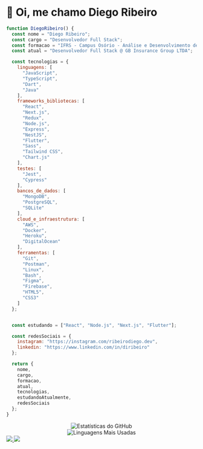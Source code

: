 # 👋 Oi, me chamo Diego Ribeiro

```js
function DiegoRibeiro() {
  const nome = "Diego Ribeiro";
  const cargo = "Desenvolvedor Full Stack";
  const formacao = "IFRS - Campus Osório - Análise e Desenvolvimento de Sistemas";
  const atual = "Desenvolvedor Full Stack @ GB Insurance Group LTDA";

  const tecnologias = {
    linguagens: [
      "JavaScript",
      "TypeScript",
      "Dart",
      "Java"
    ],
    frameworks_bibliotecas: [
      "React",
      "Next.js",
      "Redux",
      "Node.js",
      "Express",
      "NestJS",
      "Flutter",
      "Sass",
      "Tailwind CSS",
      "Chart.js"
    ],
    testes: [
      "Jest",
      "Cypress"
    ],
    bancos_de_dados: [
      "MongoDB",
      "PostgreSQL",
      "SQLite"
    ],
    cloud_e_infraestrutura: [
      "AWS",
      "Docker",
      "Heroku",
      "DigitalOcean"
    ],
    ferramentas: [
      "Git",
      "Postman",
      "Linux",
      "Bash",
      "Figma",
      "Firebase",
      "HTML5",
      "CSS3"
    ]
  };


  const estudando = ["React", "Node.js", "Next.js", "Flutter"];

  const redesSociais = {
    instagram: "https://instagram.com/ribeirodiego.dev",
    linkedin: "https://www.linkedin.com/in/diribeiro"
  };

  return {
    nome,
    cargo,
    formacao,
    atual,
    tecnologias,
    estudandoAtualmente,
    redesSociais
  };
}
```

<div align="center">
  <img src="https://github-readme-stats.vercel.app/api?username=diribeiro&show_icons=true&theme=tokyonight&count_private=true&hide_border=true" alt="Estatísticas do GitHub" />
  <br />
  <img src="https://github-readme-stats.vercel.app/api/top-langs/?username=diribeiro&layout=compact&theme=tokyonight&hide_border=true&cache_seconds=3600" alt="Linguagens Mais Usadas" />
</div>
<div>
  <a href="https://instagram.com/ribeirodiego.dev" target="_blank">
    <img src="https://img.shields.io/badge/-Instagram-%23E4405F?style=for-the-badge&logo=instagram&logoColor=white" /> 
  </a>
  <a href="https://www.linkedin.com/in/diribeiro" target="_blank"> 
    <img src="https://img.shields.io/badge/-LinkedIn-%230077B5?style=for-the-badge&logo=linkedin&logoColor=white" />
  </a>
</div>
